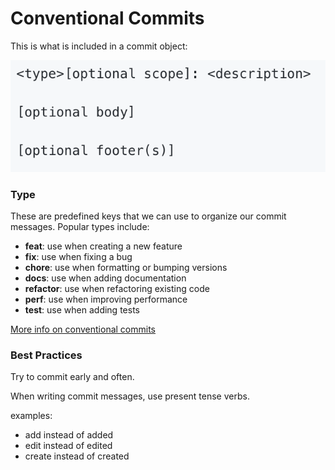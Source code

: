 # Conventional Commits

This is what is included in a commit object:

![image](commit_object.png)

### Type

These are predefined keys that we can use to organize our commit messages. Popular types include:

- **feat**: use when creating a new feature
- **fix**: use when fixing a bug
- **chore**: use when formatting or bumping versions
- **docs**: use when adding documentation
- **refactor**: use when refactoring existing code
- **perf**: use when improving performance
- **test**: use when adding tests

[More info on conventional commits](https://www.conventionalcommits.org/en/v1.0.0/#summary)

### Best Practices 
Try to commit early and often.

When writing commit messages, use present tense verbs.

examples:
- add instead of added
- edit instead of edited
- create instead of created